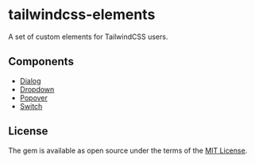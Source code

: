 # tailwindcss-elements

A set of custom elements for TailwindCSS users.

## Components

- [Dialog](./packages/core/src/elements/dialog/README.md)
- [Dropdown](./packages/core/src/elements/dropdown/README.md)
- [Popover](./packages/core/src/elements/popover/README.md)
- [Switch](./packages/core/src/elements/switch/README.md)

## License

The gem is available as open source under the terms of the [MIT License](https://opensource.org/licenses/MIT).
